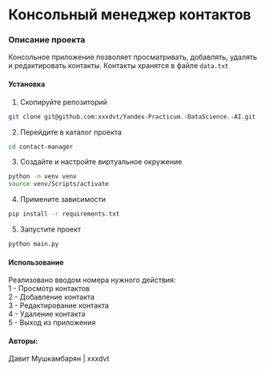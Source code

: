 # Консольный менеджер контактов
### Описание проекта
Консольное приложение позволяет просматривать, добавлять, удалять и редактировать контакты. Контакты хранятся в файле `data.txt`

#### Установка
1. Скопируйте репозиторий
```bash
git clone git@github.com:xxxdvt/Yandex-Practicum.-DataScience.-AI.git
```
2. Перейдите в каталог проекта
```bash
cd contact-manager
```
3. Создайте и настройте виртуальное окружение 
```bash 
python -m venv venv
source venv/Scripts/activate
```
4. Примените зависимости
```bash
pip install -r requirements.txt
```
5. Запустите проект
```bash
python main.py
```

#### Использование
Реализовано вводом номера нужного действия:  
  1 - Просмотр контактов  
  2 - Добавление контакта  
  3 - Редактирование контакта  
  4 - Удаление контакта  
  5 - Выход из приложения

#### Авторы:
Давит Мушкамбарян | xxxdvt
